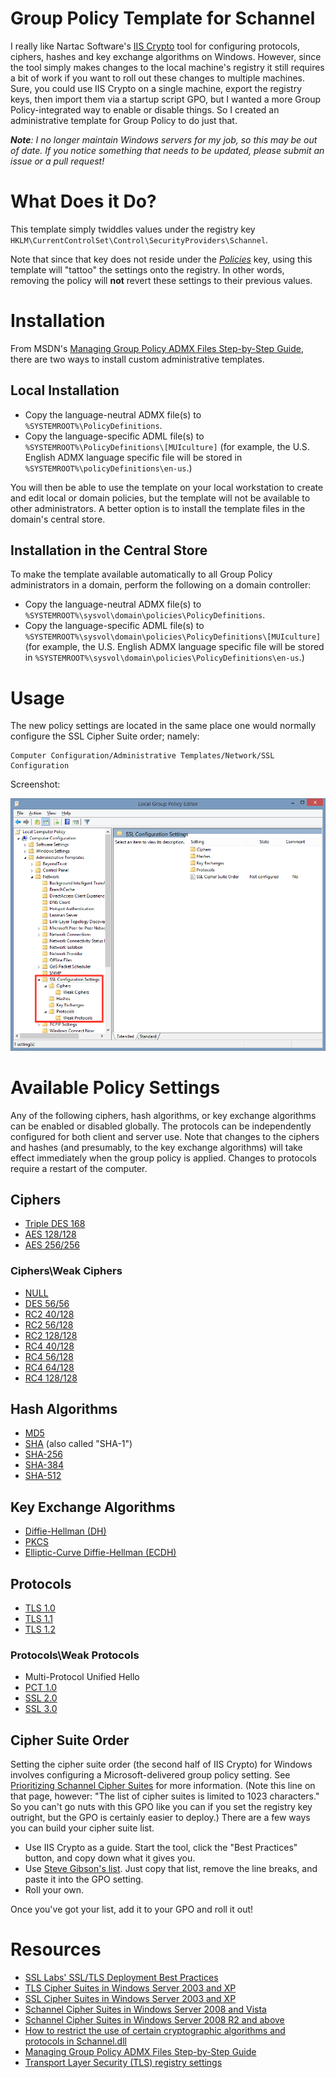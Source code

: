 # Group Policy Template for Schannel

I really like Nartac Software's [IIS Crypto][IISCrypto] tool for
configuring protocols, ciphers, hashes and key exchange algorithms on
Windows.  However, since the tool simply makes changes to the local
machine's registry it still requires a bit of work if you want to roll
out these changes to multiple machines.  Sure, you could use IIS Crypto
on a single machine, export the registry keys, then import them via a
startup script GPO, but I wanted a more Group Policy-integrated way to
enable or disable things.  So I created an administrative template for
Group Policy to do just that.

***Note**: I no longer maintain Windows servers for my job, so this may
be out of date. If you notice something that needs to be updated, please
submit an issue or a pull request!*

# What Does it Do?
This template simply twiddles values under the registry key
`HKLM\CurrentControlSet\Control\SecurityProviders\Schannel`.

Note that since that key does not reside under the
_[Policies][policies]_ key, using this template will "tattoo" the
settings onto the registry.  In other words, removing the policy will
**not** revert these settings to their previous values.

# Installation

From MSDN's [Managing Group Policy ADMX Files Step-by-Step Guide][admx_install],
there are two ways to install custom administrative templates.

## Local Installation
* Copy the language-neutral ADMX file(s) to `%SYSTEMROOT%\PolicyDefinitions`.
* Copy the language-specific ADML file(s) to `%SYSTEMROOT%\PolicyDefinitions\[MUIculture]`
  (for example, the U.S. English ADMX language specific file will be
  stored in `%SYSTEMROOT%\policyDefinitions\en-us`.)

You will then be able to use the template on your local workstation to
create and edit local or domain policies, but the template will not be
available to other administrators.  A better option is to install the
template files in the domain's central store.

## Installation in the Central Store

To make the template available automatically to all Group Policy
administrators in a domain, perform the following on a domain
controller:
* Copy the language-neutral ADMX file(s) to `%SYSTEMROOT%\sysvol\domain\policies\PolicyDefinitions`.
* Copy the language-specific ADML file(s) to `%SYSTEMROOT%\sysvol\domain\policies\PolicyDefinitions\[MUIculture]`
  (for example, the U.S. English ADMX language specific file will be
  stored in
  `%SYSTEMROOT%\sysvol\domain\policies\PolicyDefinitions\en-us`.)

# Usage

The new policy settings are located in the same place one would normally
configure the SSL Cipher Suite order; namely:

    Computer Configuration/Administrative Templates/Network/SSL Configuration

Screenshot:

![location](./images/location.png)

# Available Policy Settings
Any of the following ciphers, hash algorithms, or key exchange algorithms can be
enabled or disabled globally.  The protocols can be independently configured
for both client and server use.  Note that changes to the ciphers and
hashes (and presumably, to the key exchange algorithms) will take effect
immediately when the group policy is applied.  Changes to protocols
require a restart of the computer.

## Ciphers
* [Triple DES 168](https://en.wikipedia.org/wiki/Triple_DES)
* [AES 128/128](https://en.wikipedia.org/wiki/Advanced_Encryption_Standard)
* [AES 256/256](https://en.wikipedia.org/wiki/Advanced_Encryption_Standard)

### Ciphers\Weak Ciphers
* [NULL](https://en.wikipedia.org/wiki/Null_encryption)
* [DES 56/56](https://en.wikipedia.org/wiki/Data_Encryption_Standard)
* [RC2 40/128](https://en.wikipedia.org/wiki/RC2)
* [RC2 56/128](https://en.wikipedia.org/wiki/RC2)
* [RC2 128/128](https://en.wikipedia.org/wiki/RC2)
* [RC4 40/128](https://en.wikipedia.org/wiki/RC4)
* [RC4 56/128](https://en.wikipedia.org/wiki/RC4)
* [RC4 64/128](https://en.wikipedia.org/wiki/RC4)
* [RC4 128/128](https://en.wikipedia.org/wiki/RC4)

## Hash Algorithms
* [MD5](https://en.wikipedia.org/wiki/MD5)
* [SHA](https://en.wikipedia.org/wiki/SHA-1) (also called "SHA-1")
* [SHA-256](https://en.wikipedia.org/wiki/SHA-2)
* [SHA-384](https://en.wikipedia.org/wiki/SHA-2)
* [SHA-512](https://en.wikipedia.org/wiki/SHA-2)

## Key Exchange Algorithms
* [Diffie-Hellman (DH)](https://en.wikipedia.org/wiki/Diffie–Hellman_key_exchange)
* [PKCS](https://en.wikipedia.org/wiki/PKCS)
* [Elliptic-Curve Diffie-Hellman (ECDH)](https://en.wikipedia.org/wiki/Elliptic_curve_Diffie–Hellman)

## Protocols
* [TLS 1.0](https://en.wikipedia.org/wiki/Transport_Layer_Security#TLS_1.0)
* [TLS 1.1](https://en.wikipedia.org/wiki/Transport_Layer_Security#TLS_1.1)
* [TLS 1.2](https://en.wikipedia.org/wiki/Transport_Layer_Security#TLS_1.2)

### Protocols\Weak Protocols
* Multi-Protocol Unified Hello
* [PCT 1.0](https://en.wikipedia.org/wiki/Private_Communications_Technology)
* [SSL 2.0](https://en.wikipedia.org/wiki/Transport_Layer_Security#SSL_1.0.2C_2.0_and_3.0)
* [SSL 3.0](https://en.wikipedia.org/wiki/Transport_Layer_Security#SSL_1.0.2C_2.0_and_3.0)

## Cipher Suite Order
Setting the cipher suite order (the second half of IIS Crypto) for
Windows involves configuring a Microsoft-delivered group policy setting.
See [Prioritizing Schannel Cipher Suites][cipherorder] for more
information.  (Note this line on that page, however:  "The list of
cipher suites is limited to 1023 characters."  So you can't go nuts with
this GPO like you can if you set the registry key outright, but the GPO
is certainly easier to deploy.)  There are a few ways you can build your
cipher suite list.

* Use IIS Crypto as a guide.  Start the tool, click the "Best Practices"
  button, and copy down what it gives you.
* Use [Steve Gibson's list][grclist].  Just copy that list, remove
  the line breaks, and paste it into the GPO setting.
* Roll your own.

Once you've got your list, add it to your GPO and roll it out!


# Resources
* [SSL Labs' SSL/TLS Deployment Best Practices][ssllabs]
* [TLS Cipher Suites in Windows Server 2003 and XP][xp_tls]
* [SSL Cipher Suites in Windows Server 2003 and XP][xp_ssl]
* [Schannel Cipher Suites in Windows Server 2008 and Vista][vista]
* [Schannel Cipher Suites in Windows Server 2008 R2 and above][2008r2]
* [How to restrict the use of certain cryptographic algorithms and protocols in Schannel.dll][restrict_usage]
* [Managing Group Policy ADMX Files Step-by-Step Guide][admx_install]
* [Transport Layer Security (TLS) registry settings][TLS_registry]

[IISCrypto]: https://www.nartac.com/Products/IISCrypto
[policies]: https://msdn.microsoft.com/en-us/library/aa374292(v=vs.85).aspx
[admx_install]:https://msdn.microsoft.com/en-us/library/bb530196.aspx
[cipherorder]:https://msdn.microsoft.com/en-us/library/windows/desktop/bb870930(v=vs.85).aspx
[grclist]:https://www.grc.com/miscfiles/SChannel_Cipher_Suites.txt
[ssllabs]:https://www.ssllabs.com/projects/best-practices/index.html
[xp_tls]: https://msdn.microsoft.com/en-us/library/windows/desktop/aa380512(v=vs.85).aspx
[xp_ssl]: https://msdn.microsoft.com/en-us/library/windows/desktop/aa380124(v=vs.85).aspx
[vista]: https://msdn.microsoft.com/en-us/library/windows/desktop/ff468651(v=vs.85).aspx
[2008r2]: https://msdn.microsoft.com/en-us/library/windows/desktop/aa374757(v=vs.85).aspx
[restrict_usage]: https://support.microsoft.com/en-us/kb/245030
[TLS_registry]: https://docs.microsoft.com/en-us/windows-server/security/tls/tls-registry-settings
